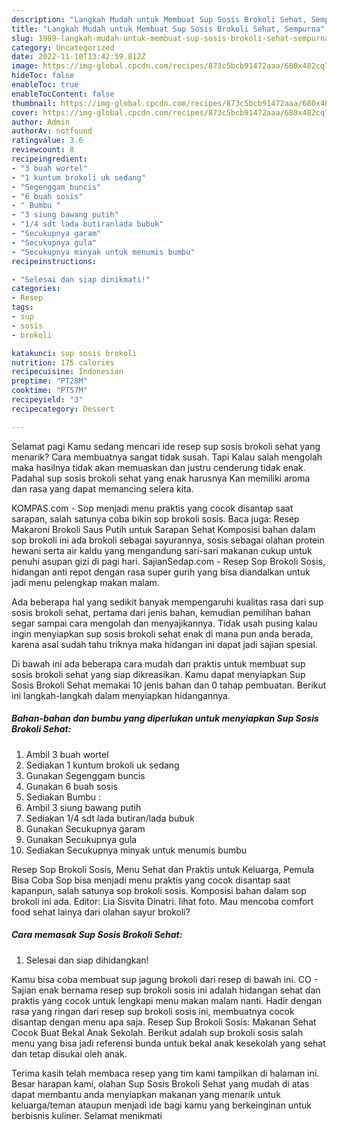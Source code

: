 ```yaml
---
description: "Langkah Mudah untuk Membuat Sup Sosis Brokoli Sehat, Sempurna"
title: "Langkah Mudah untuk Membuat Sup Sosis Brokoli Sehat, Sempurna"
slug: 1989-langkah-mudah-untuk-membuat-sup-sosis-brokoli-sehat-sempurna
category: Uncategorized
date: 2022-11-10T13:42:59.812Z
image: https://img-global.cpcdn.com/recipes/873c5bcb91472aaa/680x482cq70/sup-sosis-brokoli-sehat-foto-resep-utama.jpg
hideToc: false
enableToc: true
enableTocContent: false
thumbnail: https://img-global.cpcdn.com/recipes/873c5bcb91472aaa/680x482cq70/sup-sosis-brokoli-sehat-foto-resep-utama.jpg
cover: https://img-global.cpcdn.com/recipes/873c5bcb91472aaa/680x482cq70/sup-sosis-brokoli-sehat-foto-resep-utama.jpg
author: Admin
authorAv: notfound
ratingvalue: 3.6
reviewcount: 8
recipeingredient:
- "3 buah wortel"
- "1 kuntum brokoli uk sedang"
- "Segenggam buncis"
- "6 buah sosis"
- " Bumbu "
- "3 siung bawang putih"
- "1/4 sdt lada butiranlada bubuk"
- "Secukupnya garam"
- "Secukupnya gula"
- "Secukupnya minyak untuk menumis bumbu"
recipeinstructions:

- "Selesai dan siap dinikmati!"
categories:
- Resep
tags:
- sup
- sosis
- brokoli

katakunci: sup sosis brokoli 
nutrition: 175 calories
recipecuisine: Indonesian
preptime: "PT28M"
cooktime: "PT57M"
recipeyield: "3"
recipecategory: Dessert

---
```



Selamat pagi Kamu sedang mencari ide resep sup sosis brokoli sehat yang menarik? Cara membuatnya sangat tidak susah. Tapi Kalau salah mengolah maka hasilnya tidak akan memuaskan dan justru cenderung tidak enak. Padahal sup sosis brokoli sehat yang enak harusnya Kan memiliki aroma dan rasa yang dapat memancing selera kita.


KOMPAS.com - Sop menjadi menu praktis yang cocok disantap saat sarapan, salah satunya coba bikin sop brokoli sosis. Baca juga: Resep Makaroni Brokoli Saus Putih untuk Sarapan Sehat Komposisi bahan dalam sop brokoli ini ada brokoli sebagai sayurannya, sosis sebagai olahan protein hewani serta air kaldu yang mengandung sari-sari makanan cukup untuk penuhi asupan gizi di pagi hari. SajianSedap.com - Resep Sop Brokoli Sosis, hidangan anti repot dengan rasa super gurih yang bisa diandalkan untuk jadi menu pelengkap makan malam.

Ada beberapa hal yang sedikit banyak mempengaruhi kualitas rasa dari sup sosis brokoli sehat, pertama dari jenis bahan, kemudian pemilihan bahan segar sampai cara mengolah dan menyajikannya. Tidak usah pusing kalau ingin menyiapkan sup sosis brokoli sehat enak di mana pun anda berada, karena asal sudah tahu triknya maka hidangan ini dapat jadi sajian spesial.


Di bawah ini ada beberapa cara mudah dan praktis untuk membuat sup sosis brokoli sehat yang siap dikreasikan. Kamu dapat menyiapkan Sup Sosis Brokoli Sehat memakai 10 jenis bahan dan 0 tahap pembuatan. Berikut ini langkah-langkah dalam menyiapkan hidangannya.

<!--inarticleads1-->

##### Bahan-bahan dan bumbu yang diperlukan untuk menyiapkan Sup Sosis Brokoli Sehat:

1. Ambil 3 buah wortel
1. Sediakan 1 kuntum brokoli uk sedang
1. Gunakan Segenggam buncis
1. Gunakan 6 buah sosis
1. Sediakan  Bumbu :
1. Ambil 3 siung bawang putih
1. Sediakan 1/4 sdt lada butiran/lada bubuk
1. Gunakan Secukupnya garam
1. Gunakan Secukupnya gula
1. Sediakan Secukupnya minyak untuk menumis bumbu


Resep Sop Brokoli Sosis, Menu Sehat dan Praktis untuk Keluarga, Pemula Bisa Coba Sop bisa menjadi menu praktis yang cocok disantap saat kapanpun, salah satunya sop brokoli sosis. Komposisi bahan dalam sop brokoli ini ada. Editor: Lia Sisvita Dinatri. lihat foto. Mau mencoba comfort food sehat lainya dari olahan sayur brokoli? 

<!--inarticleads2-->

##### Cara memasak Sup Sosis Brokoli Sehat:


1. Selesai dan siap dihidangkan!

Kamu bisa coba membuat sup jagung brokoli dari resep di bawah ini. CO - Sajian enak bernama resep sup brokoli sosis ini adalah hidangan sehat dan praktis yang cocok untuk lengkapi menu makan malam nanti. Hadir dengan rasa yang ringan dari resep sup brokoli sosis ini, membuatnya cocok disantap dengan menu apa saja. Resep Sup Brokoli Sosis: Makanan Sehat Cocok Buat Bekal Anak Sekolah. Berikut adalah sup brokoli sosis salah menu yang bisa jadi referensi bunda untuk bekal anak kesekolah yang sehat dan tetap disukai oleh anak. 

Terima kasih telah membaca resep yang tim kami tampilkan di halaman ini. Besar harapan kami, olahan Sup Sosis Brokoli Sehat yang mudah di atas dapat membantu anda menyiapkan makanan yang menarik untuk keluarga/teman ataupun menjadi ide bagi kamu yang berkeinginan untuk berbisnis kuliner. Selamat menikmati

